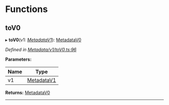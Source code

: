 

# Functions

<a id="tov0"></a>

##  toV0

▸ **toV0**(v1: *[MetadataV1](../classes/_metadata_v1_index_.metadatav1.md)*): [MetadataV0](../classes/_metadata_v0_index_.metadatav0.md)

*Defined in [Metadata/v1/toV0.ts:96](https://github.com/polkadot-js/api/blob/6d759cd/packages/types/src/Metadata/v1/toV0.ts#L96)*

**Parameters:**

| Name | Type |
| ------ | ------ |
| v1 | [MetadataV1](../classes/_metadata_v1_index_.metadatav1.md) |

**Returns:** [MetadataV0](../classes/_metadata_v0_index_.metadatav0.md)

___

